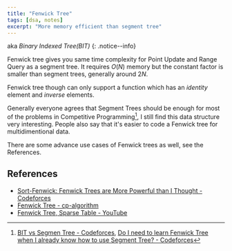 ```yaml
---
title: "Fenwick Tree"
tags: [dsa, notes]
excerpt: "More memory efficient than segment tree"
---
```


aka *Binary Indexed Tree(BIT)*
{: .notice--info}

Fenwick tree gives you same time complexity for Point Update and Range Query as a segment tree.
It requires $O(N)$ memory but the constant factor is smaller than segment trees, generally around $2N$.

Fenwick tree though can only support a function which has an $identity$ element and $inverse$ elements.

Generally everyone agrees that Segment Trees should be enough for most of the problems in Competitive Programming[^1], 
I still find this data structure very interesting. People also say that it's easier to code a Fenwick tree for multidimentional data.

There are some advance use cases of Fenwick trees as well, see the References.


[^1]: [BIT vs Segmen Tree - Codeforces](https://codeforces.com/blog/entry/47604), [Do I need to learn Fenwick Tree when I already know how to use Segment Tree? - Codeforces](https://codeforces.com/blog/entry/122433)

## References
* [Sort-Fenwick: Fenwick Trees are More Powerful than I Thought - Codeforces](https://codeforces.com/blog/entry/107849)
* [Fenwick Tree - cp-algorithm](https://cp-algorithms.com/data_structures/fenwick.html)
* [Fenwick Tree, Sparse Table - YouTube](https://youtu.be/Ti_U3Q_G7yM?si=CFtbD0k1jqogVG3Z)
